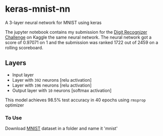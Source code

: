 # keras-mnist-nn
A 3-layer neural network for MNIST using keras

The jupyter notebook contains my submission for the [Digit Recognizer Challenge](https://www.kaggle.com/c/digit-recognizer/) on Kaggle the same neural network. The neural network got a score of 0.97071 on 1 and the submission was ranked 1722 out of 2459 on a rolling scoreboard.

## Layers
- Input layer
- Layer with `392` neurons [relu activation]
- Layer with `196` neurons [relu activation]
- Output layer with `10` neurons [softmax activation]

This model achieves 98.5% test accuracy in 40 epochs using `rmsprop` optimizer 

### To Use
Download [MNIST](http://yann.lecun.com/exdb/mnist/) dataset in a folder and name it 'mnist'
